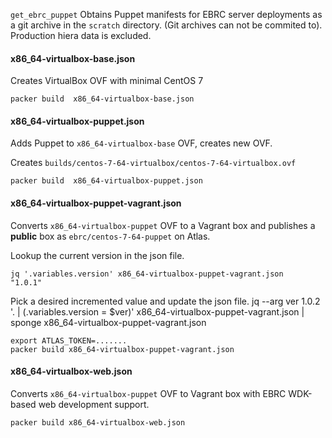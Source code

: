 `get_ebrc_puppet` Obtains Puppet manifests for EBRC server deployments
as a git archive in the `scratch` directory. (Git archives can not be
commited to). Production hiera data is excluded.

#### x86_64-virtualbox-base.json

Creates VirtualBox OVF with minimal CentOS 7

    packer build  x86_64-virtualbox-base.json

#### x86_64-virtualbox-puppet.json

Adds Puppet to `x86_64-virtualbox-base` OVF, creates new OVF.

Creates `builds/centos-7-64-virtualbox/centos-7-64-virtualbox.ovf`

    packer build  x86_64-virtualbox-puppet.json

#### x86_64-virtualbox-puppet-vagrant.json
    
Converts `x86_64-virtualbox-puppet` OVF to a Vagrant box and publishes a
**public** box as `ebrc/centos-7-64-puppet` on Atlas.

Lookup the current version in the json file.

    jq '.variables.version' x86_64-virtualbox-puppet-vagrant.json
    "1.0.1"

Pick a desired incremented value and update the json file.
    jq --arg ver 1.0.2 '. | (.variables.version = $ver)' x86_64-virtualbox-puppet-vagrant.json | sponge x86_64-virtualbox-puppet-vagrant.json

    export ATLAS_TOKEN=.......
    packer build x86_64-virtualbox-puppet-vagrant.json

#### x86_64-virtualbox-web.json

Converts `x86_64-virtualbox-puppet` OVF to Vagrant box with EBRC WDK-based
web development support.

    packer build x86_64-virtualbox-web.json